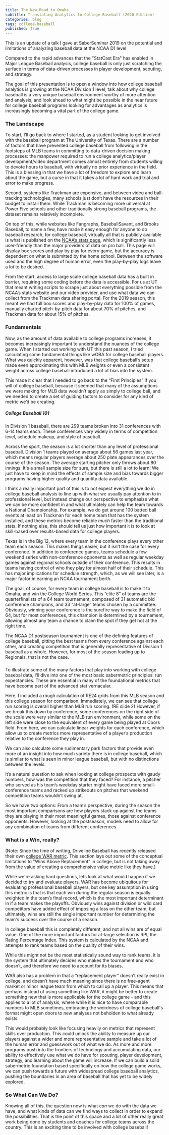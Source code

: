```yaml
---
title: The New Road to Omaha
subtitle: Translating Analytics to College Baseball (2020 Edition)
categories: blog
tags: college-baseball
published: True
---
```


This is an update of a talk I gave at SaberSeminar 2019 on the potential and limitations of analyzing baseball data at the NCAA D1 level.

Compared to the rapid advances that the "StatCast Era" has enabled in Major League Baseball analysis, college baseball is only just scratching the surface in terms of data-driven processes in player development, scouting, and strategy.

The goal of this presentation is to open a window into how college baseball analytics is growing at the NCAA Division 1 level, talk about why college baseball is a very unique baseball environment worthy of more attention and analysis, and look ahead to what might be possible in the near future for college baseball programs looking for advantages as analytics is increasingly becoming a vital part of the college game.

### The Landscape

To start, I’ll go back to where I started, as a student looking to get involved with the baseball program at The University of Texas. There are a number of factors that have prevented college baseball from following in the footsteps of MLB teams in committing to data-driven decision making processes: the manpower required to run a college analytics/player development/video department comes almost entirely from students willing to devote hours to baseball, with virtually no prior experience in the field. This is a blessing in that we have a lot of freedom to explore and learn about the game, but a curse in that it takes a lot of hard work and trial and error to make progress.

Second, systems like Trackman are expensive, and between video and ball-tracking technologies, many schools just don’t have the resources in their budget to install them. While Trackman is becoming more universal at Power Five schools and other traditionally strong baseball programs, the dataset remains relatively incomplete.

On top of this, while websites like Fangraphs, BaseballSavant, and Brooks Baseball, to name a few, have made it easy enough for anyone to do baseball research, for college baseball, virtually all that is publicly available is what is published on the [NCAA’s stats page](stats.ncaa.org), which is significantly less user-friendly than the major providers of data on pro ball. This page will display box scores and play by play for every game, but the accuracy is dependent on what is submitted by the home school. Between the software used and the high degree of human error, even the play-by-play logs leave a lot to be desired.

From the start, access to large scale college baseball data has a built in barrier, requiring some coding before the data is accessible. For us at UT that meant writing scripts to scrape just about everything possible from the NCAA’s stats website and our video provider, and use what data we can collect from the Trackman data sharing portal. For the 2019 season, this meant we had full box scores and play-by-play data for 100% of games, manually charted pitch-by-pitch data for about 70% of pitches, and Trackman data for about 15% of pitches.

### Fundamentals

Now, as the amount of data available to college programs increases, it becomes increasingly important to understand the nuances of the college game.
When I started out working with UT this past season, I tried calculating some fundamental things like wOBA for college baseball players. What was quickly apparent, however, was that college baseball’s setup made even approximating this with MLB weights or even a consistent weight across college baseball introduced a lot of bias into the system.

This made it clear that I needed to go back to the “First Principles” if you will of college baseball, because it seemed that many of the assumptions we were making for MLB data wouldn’t apply as simply to college ball, and we needed to create a set of guiding factors to consider for any kind of metric we’d be creating.


##### College Baseball 101
In Division 1 baseball, there are 299 teams broken into 31 conferences with 6-14 teams each. These conferences vary widely in terms of competition level, schedule makeup, and style of baseball.

Across the sport, the season is a lot shorter than any level of professional baseball. Division 1 teams played on average about 56 games last year, which means regular players average about 250 plate appearances over the course of the season. The average starting pitcher only throws about 80 innings. It's a small sample size for sure, but there is still a lot to learn! We just have to keep in mind the effects of sample size and bias towards bigger programs having higher quality and quantity data available.

I think a really important part of this is to not expect everything we do in college baseball analysis to line up with what we usually pay attention to in professional level, but instead change our perspective to emphasize what we can be more confident in and what ultimately can help the team towards a National Championship. For example, we do get around 100 batted ball events at least on Trackman for each home team that has the system installed, and these metrics become reliable *much* faster than the traditional stats. If nothing else, this should tell us just how important it is to look at skill-based over results-based data for college players.

Texas is in the Big 12, where every team in the conference plays every other team each season. This makes things easier, but it isn’t the case for every conference. In addition to conference games, teams schedule a few weekend series with non-conference opponents as well as regular weekday games against regional schools outside of their conference. This results in teams having control of who they play for almost half of their schedule. This has major implications for schedule strength, which, as we will see later, is a major factor in earning an NCAA tournament berth.

The goal, of course, for every team in college baseball is to make it to Omaha, and win the College World Series. This “elite 8” of teams are the quarterfinalists of a 64 team tournament, composed of 31 automatic bid conference champions, and 33 “at-large” teams chosen by a committee. Obviously, winning your conference is the surefire way to make the field of 64, but for most conferences, this champion is determined by a tournament, allowing almost any team a chance to claim the spot if they get hot at the right time.

The NCAA D1 postseason tournament is one of the defining features of college baseball, pitting the best teams from every conference against each other, and creating competition that is generally representative of Division 1 baseball as a whole. However, for most of the season leading up to Regionals, that is not the case.

###

To illustrate some of the many factors that play into working with college basebal data, I'll dive into one of the most basic sabermetric principles: run expectancies. These are essential in many of the foundational metrics that have become part of the advanced stat vernacular.

Here, I included a rough calculation of RE24 grids from this MLB season and this college season for comparison. Immediately, we can see that college run scoring is overall higher than MLB run scoring. (RE slide 2) However, if we break this down by conference, some conferences on the right side of the scale were very similar to the MLB run environment, while some on the left side were close to the equivalent of every game being played at Coors field. From here, we can calculate linear weights for each conference, which allow us to create metrics more representative of a player’s production relative to the conference they play in.

We can also calculate some rudimentary park factors that provide even more of an insight into how much variety there is in college baseball, which is similar to what is seen in minor league baseball, but with no distinctions between the levels.

It’s a natural question to ask when looking at college prospects with gaudy numbers, how was the competition that they faced? For instance, a pitcher who served as his team’s weekday starter might have faced more small-conference teams and racked up strikeouts on pitches that weekend competition teams wouldn’t swing at.

So we have two options: From a team’s perspective, during the season the most important comparisons are how players stack up against the teams they are playing in their most meaningful games, those against conference opponents. However, looking at the postseason, models need to allow for any combination of teams from different conferences.

### What is a Win, really?
(Note: Since the time of writing, Driveline Baseball has recently released their own [college WAR metric](https://www.drivelinebaseball.com/2020/06/an-introduction-to-cwar/). This section lays out some of the conceptual limitations to "Wins Above Replacement" in college, but is not taking away from the value of creating a comprehensive value metric like they have.)

While we're asking hard questions, lets look at what would happen if we decided to try and evaluate players. WAR has become ubiquitous for evaluating professional baseball players, but one key assumption in using this metric is that is that each win during the regular season is equally weighted in the team’s final record, which is the most important determinant in if a team makes the playoffs. Obviously wins against division or wild card competitors have added effect of imposing a loss on the other team, but ultimately, wins are still the single important number for determining the team's success over the course of a season.

In college baseball this is completely different, and not all wins are of equal value. One of the more important factors for at-large selection is RPI, the Rating Percentage Index.  This system is calculated by the NCAA and attempts to rank teams based on the quality of their wins.

While this might not be the most statistically sound way to rank teams, it is the system that ultimately decides who makes the tournament and who doesn’t, and therefore we need to account for its biases.

WAR also has a problem in that a “replacement player” doesn’t really exist in college, and doesn’t have much meaning since there is no free-agent market or minor league team from which to call up a player. This means that perhaps instead of using something like WAR, it might be better to create something new that is more applicable for the college game - and this applies to a lot of analysis, where while it is nice to have comparable numbers to MLB sometimes, embracing the weirdness of college baseball's format might open doors to new analyses not beholden to what already exists. 

This would probably look like focusing heavily on metrics that represent skills over production. This could unlock the ability to measure up our players against a wider and more representative sample and take a lot of the human error and guesswork out of what we do. As more and more programs push into the frontiers of technology and accumulating data, our ability to effectively use what we do have for scouting, player development, strategy, and learning about the game will increase. If we can build a solid sabermetric foundation based specifically on how the college game works, we can push towards a future with widespread college baseball analytics, pushing the boundaries in an area of baseball that has yet to be widely explored.

### So What Can We Do?
Knowing all of this, the question now is what *can* we do with the data we have, and what kinds of data can we find ways to collect in order to expand the possibilities. That is the point of this space and a lot of other really great work being done by students and coaches for college teams across the country. This is an exciting time to be involved with college baseball!
